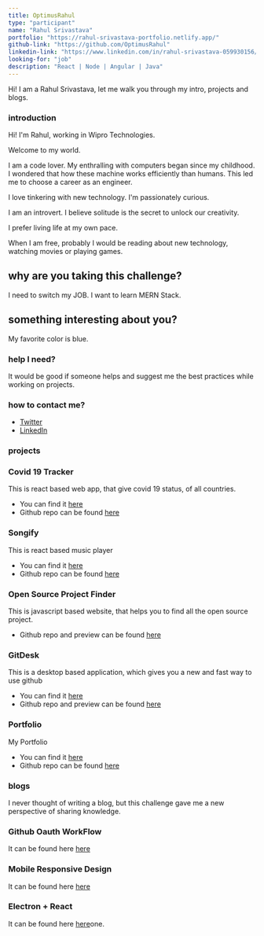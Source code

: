 ```yaml
---
title: OptimusRahul
type: "participant"
name: "Rahul Srivastava"
portfolio: "https://rahul-srivastava-portfolio.netlify.app/"
github-link: "https://github.com/OptimusRahul"
linkedin-link: "https://www.linkedin.com/in/rahul-srivastava-059930156/"
looking-for: "job"
description: "React | Node | Angular | Java"
---
```


Hi! I am a Rahul Srivastava, let me walk you through my intro, projects and blogs.

### introduction

Hi! I'm Rahul, working in Wipro Technologies.

Welcome to my world.

I am a code lover. My enthralling with computers began since my childhood. I wondered that how these machine works efficiently than humans. This led me to choose a career as an engineer.

I love tinkering with new technology. I'm passionately curious.

I am an introvert. I believe solitude is the secret to unlock our creativity.

I prefer living life at my own pace.

When I am free, probably I would be reading about new technology, watching movies or playing games.

## why are you taking this challenge?

I need to switch my JOB.
I want to learn MERN Stack.

## something interesting about you?

My favorite color is blue.

### help I need?

It would be good if someone helps and suggest me the best practices while working on projects.

### how to contact me?

- [Twitter](https://twitter.com/__rahulsrivstv)
- [LinkedIn](https://www.linkedin.com/in/rahul-srivastava-059930156/)

### projects

### Covid 19 Tracker

This is react based web app, that give covid 19 status, of all countries.

- You can find it [here](https://covidupdates.netlify.app/)
- Github repo can be found [here](https://github.com/OptimusRahul/Covid19-Tracker)

### Songify

This is react based music player

- You can find it [here](https://songify-player.netlify.app/)
- Github repo can be found [here](https://github.com/OptimusRahul/Songify)

### Open Source Project Finder

This is javascript based website, that helps you to find all the open source project.

- Github repo and preview can be found [here](https://github.com/OptimusRahul/Open-Source-Project-Finder)

### GitDesk

This is a desktop based application, which gives you a new and fast way to use github
- You can find it [here](https://open-source-project-finder.herokuapp.com)
- Github repo and preview can be found [here](https://github.com/OptimusRahul/GitDesk)

### Portfolio   

My Portfolio

- You can find it [here](https://rahul-srivastava-portfolio.netlify.app/)
- Github repo can be found [here](https://github.com/OptimusRahul/Portfolio)


### blogs

I never thought of writing a blog, but this challenge gave me a new perspective of sharing knowledge.

### Github Oauth WorkFlow
It can be found here [here](https://link.medium.com/uaKaJqUbK7)

### Mobile Responsive Design
It can be found here [here](https://link.medium.com/CobpQSXbK7)

### Electron + React
It can be found here [here](https://link.medium.com/dEcM43ObK7)one.